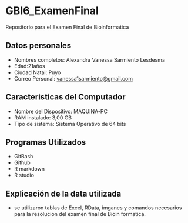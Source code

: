 # GBI6_ExamenFinal
Repositorio para el Examen Final de Bioinformatica
## Datos personales 
- Nombres completos: Alexandra Vanessa Sarmiento Lesdesma
- Edad:21años
- Ciudad Natal: Puyo
- Correo Personal: vanessa1sarmiento@gmail.com
## Caracteristicas del Computador
- Nombre del Dispositivo: MAQUINA-PC
- RAM instalado: 3,00 GB
- Tipo de sistema: Sistema Operativo de 64 bits
## Programas Utilizados
- GitBash
- Github
- R markdown
- R studio
## Explicación de la data utilizada
- se utilizaron tablas de Excel, RData, imganes y comandos 
  necesarios para la resolucion del examen final de Bioin
  formatica.
